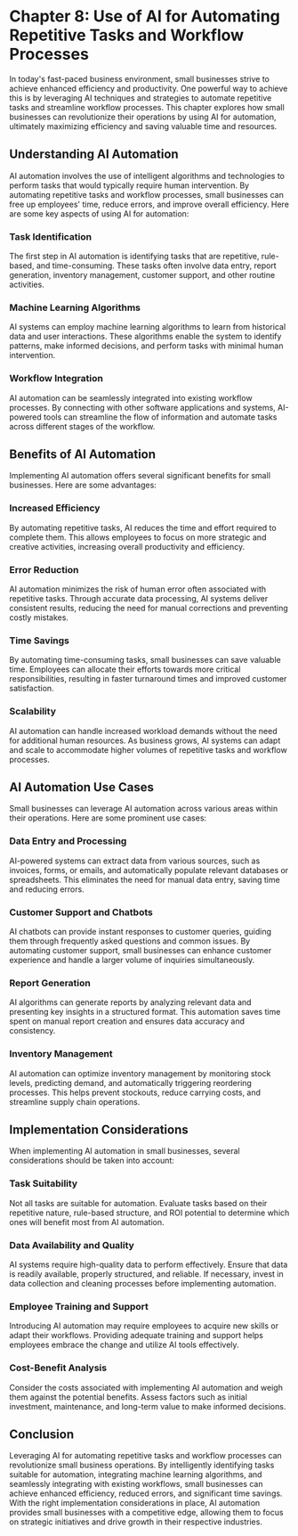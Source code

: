Chapter 8: Use of AI for Automating Repetitive Tasks and Workflow Processes
===========================================================================

In today's fast-paced business environment, small businesses strive to achieve enhanced efficiency and productivity. One powerful way to achieve this is by leveraging AI techniques and strategies to automate repetitive tasks and streamline workflow processes. This chapter explores how small businesses can revolutionize their operations by using AI for automation, ultimately maximizing efficiency and saving valuable time and resources.

Understanding AI Automation
---------------------------

AI automation involves the use of intelligent algorithms and technologies to perform tasks that would typically require human intervention. By automating repetitive tasks and workflow processes, small businesses can free up employees' time, reduce errors, and improve overall efficiency. Here are some key aspects of using AI for automation:

### Task Identification

The first step in AI automation is identifying tasks that are repetitive, rule-based, and time-consuming. These tasks often involve data entry, report generation, inventory management, customer support, and other routine activities.

### Machine Learning Algorithms

AI systems can employ machine learning algorithms to learn from historical data and user interactions. These algorithms enable the system to identify patterns, make informed decisions, and perform tasks with minimal human intervention.

### Workflow Integration

AI automation can be seamlessly integrated into existing workflow processes. By connecting with other software applications and systems, AI-powered tools can streamline the flow of information and automate tasks across different stages of the workflow.

Benefits of AI Automation
-------------------------

Implementing AI automation offers several significant benefits for small businesses. Here are some advantages:

### Increased Efficiency

By automating repetitive tasks, AI reduces the time and effort required to complete them. This allows employees to focus on more strategic and creative activities, increasing overall productivity and efficiency.

### Error Reduction

AI automation minimizes the risk of human error often associated with repetitive tasks. Through accurate data processing, AI systems deliver consistent results, reducing the need for manual corrections and preventing costly mistakes.

### Time Savings

By automating time-consuming tasks, small businesses can save valuable time. Employees can allocate their efforts towards more critical responsibilities, resulting in faster turnaround times and improved customer satisfaction.

### Scalability

AI automation can handle increased workload demands without the need for additional human resources. As business grows, AI systems can adapt and scale to accommodate higher volumes of repetitive tasks and workflow processes.

AI Automation Use Cases
-----------------------

Small businesses can leverage AI automation across various areas within their operations. Here are some prominent use cases:

### Data Entry and Processing

AI-powered systems can extract data from various sources, such as invoices, forms, or emails, and automatically populate relevant databases or spreadsheets. This eliminates the need for manual data entry, saving time and reducing errors.

### Customer Support and Chatbots

AI chatbots can provide instant responses to customer queries, guiding them through frequently asked questions and common issues. By automating customer support, small businesses can enhance customer experience and handle a larger volume of inquiries simultaneously.

### Report Generation

AI algorithms can generate reports by analyzing relevant data and presenting key insights in a structured format. This automation saves time spent on manual report creation and ensures data accuracy and consistency.

### Inventory Management

AI automation can optimize inventory management by monitoring stock levels, predicting demand, and automatically triggering reordering processes. This helps prevent stockouts, reduce carrying costs, and streamline supply chain operations.

Implementation Considerations
-----------------------------

When implementing AI automation in small businesses, several considerations should be taken into account:

### Task Suitability

Not all tasks are suitable for automation. Evaluate tasks based on their repetitive nature, rule-based structure, and ROI potential to determine which ones will benefit most from AI automation.

### Data Availability and Quality

AI systems require high-quality data to perform effectively. Ensure that data is readily available, properly structured, and reliable. If necessary, invest in data collection and cleaning processes before implementing automation.

### Employee Training and Support

Introducing AI automation may require employees to acquire new skills or adapt their workflows. Providing adequate training and support helps employees embrace the change and utilize AI tools effectively.

### Cost-Benefit Analysis

Consider the costs associated with implementing AI automation and weigh them against the potential benefits. Assess factors such as initial investment, maintenance, and long-term value to make informed decisions.

Conclusion
----------

Leveraging AI for automating repetitive tasks and workflow processes can revolutionize small business operations. By intelligently identifying tasks suitable for automation, integrating machine learning algorithms, and seamlessly integrating with existing workflows, small businesses can achieve enhanced efficiency, reduced errors, and significant time savings. With the right implementation considerations in place, AI automation provides small businesses with a competitive edge, allowing them to focus on strategic initiatives and drive growth in their respective industries.
